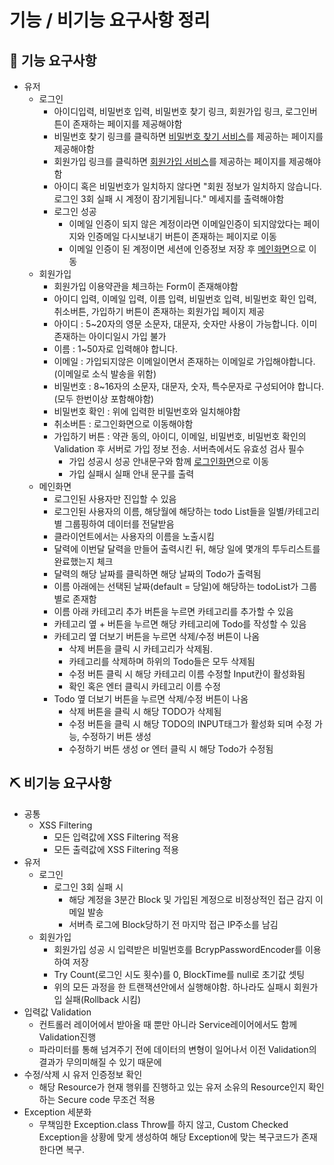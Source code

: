 # 기능 / 비기능 요구사항 정리

## 🔨 기능 요구사항   

- 유저
  - <span id='login'>로그인</span>
    - 아이디입력, 비밀번호 입력, 비밀번호 찾기 링크, 회원가입 링크, 로그인버튼이 존재하는 페이지를 제공해야함
    - 비밀번호 찾기 링크를 클릭하면 <a href='#findPass'>비밀번호 찾기 서비스</a>를 제공하는 페이지를 제공해야함
    - 회원가입 링크를 클릭하면 <a href='#join'>회원가입 서비스</a>를 제공하는 페이지를 제공해야함
    - 아이디 혹은 비밀번호가 일치하지 않다면 "회원 정보가 일치하지 않습니다. 로그인 3회 실패 시 계정이 잠기게됩니다." 메세지를 출력해야함
    - 로그인 성공
      - 이메일 인증이 되지 않은 계정이라면 이메일인증이 되지않았다는 페이지와 인증메일 다시보내기 버튼이 존재하는 페이지로 이동
      - 이메일 인증이 된 계정이면 세션에 인증정보 저장 후 <a href='#main'>메인화면</a>으로 이동
  - <span id='join'>회원가입</span>
    - 회원가입 이용약관을 체크하는 Form이 존재해야함
    - 아이디 입력, 이메일 입력, 이름 입력, 비밀번호 입력, 비밀번호 확인 입력, 취소버튼, 가입하기 버튼이 존재하는 회원가입 페이지 제공
    - 아이디 : 5~20자의 영문 소문자, 대문자, 숫자만 사용이 가능합니다. 이미 존재하는 아이디일시 가입 불가
    - 이름 : 1~50자로 입력해야 합니다.
    - 이메일 : 가입되지않은 이메일이면서 존재하는 이메일로 가입해야합니다. (이메일로 소식 발송을 위함)
    - 비밀번호 : 8~16자의 소문자, 대문자, 숫자, 특수문자로 구성되어야 합니다. (모두 한번이상 포함해야함)
    - 비밀번호 확인 : 위에 입력한 비밀번호와 일치해야함
    - 취소버튼 : 로그인화면으로 이동해야함
    - 가입하기 버튼 : 약관 동의, 아이디, 이메일, 비밀번호, 비밀번호 확인의 Validation 후 서버로 가입 정보 전송. 서버측에서도 유효성 검사 필수
      - 가입 성공시 성공 안내문구와 함께 <a href='#login'>로그인화면</a>으로 이동
      - 가입 실패시 실패 안내 문구를 출력
  - <span id="main">메인화면</span>
    - 로그인된 사용자만 진입할 수 있음
    - 로그인된 사용자의 이름, 해당월에 해당하는 todo List들을 일별/카테고리별 그룹핑하여 데이터를 전달받음
    - 클라이언트에서는 사용자의 이름을 노출시킴
    - 달력에 이번달 달력을 만들어 출력시킨 뒤, 해당 일에 몇개의 투두리스트를 완료했는지 체크
    - 달력의 해당 날짜를 클릭하면 해당 날짜의 Todo가 출력됨
    - 이름 아래에는 선택된 날짜(default =  당일)에 해당하는 todoList가 그룹별로 존재함
    - 이름 아래 카테고리 추가 버튼을 누르면 카테고리를 추가할 수 있음
    - 카테고리 옆 + 버튼을 누르면 해당 카테고리에 Todo를 작성할 수 있음
    - 카테고리 옆 더보기 버튼을 누르면 삭제/수정 버튼이 나옴
      - 삭제 버튼을 클릭 시 카테고리가 삭제됨.
      - 카테고리를 삭제하며 하위의 Todo들은 모두 삭제됨
      - 수정 버튼 클릭 시 해당 카테고리 이름 수정할 Input칸이 활성화됨
      - 확인 혹은 엔터 클릭시 카테고리 이름 수정
    - Todo 옆 더보기 버튼을 누르면 삭제/수정 버튼이 나옴
      - 삭제 버튼을 클릭 시 해당 TODO가 삭제됨
      - 수정 버튼을 클릭 시 해당 TODO의 INPUT태그가 활성화 되며 수정 가능, 수정하기 버튼 생성
      - 수정하기 버튼 생성 or 엔터 클릭 시 해당 Todo가 수정됨

## ⛏ 비기능 요구사항
- 공통
  - XSS Filtering
    - 모든 입력값에 XSS Filtering 적용
    - 모든 출력값에 XSS Filtering 적용
- 유저
  - <span id='login_nf'>로그인</span>
    - 로그인 3회 실패 시
      - 해당 계정을 3분간 Block 및 가입된 계정으로 비정상적인 접근 감지 이메일 발송
      - 서버측 로그에 Block당하기 전 마지막 접근 IP주소를 남김
  - <span id='join_nf'>회원가입</span>
    - 회원가입 성공 시 입력받은 비밀번호를 BcrypPasswordEncoder를 이용하여 저장
    - Try Count(로그인 시도 횟수)를 0, BlockTime를 null로 초기값 셋팅
    - 위의 모든 과정을 한 트랜잭션안에서 실행해야함. 하나라도 실패시 회원가입 실패(Rollback 시킴)
- 입력값 Validation
  - 컨트롤러 레이어에서 받아올 때 뿐만 아니라 Service레이어에서도 함께 Validation진행
  - 파라미터를 통해 넘겨주기 전에 데이터의 변형이 일어나서 이전 Validation의 결과가 무의미해질 수 있기 때문에
- 수정/삭제 시 유저 인증정보 확인
  - 해당 Resource가 현재 행위를 진행하고 있는 유저 소유의 Resource인지 확인하는 Secure code 무조건 적용
- Exception 세분화
  - 무책임한 Exception.class Throw를 하지 않고, Custom Checked Exception을 상황에 맞게 생성하여 해당 Exception에 맞는 복구코드가 존재한다면 복구.
